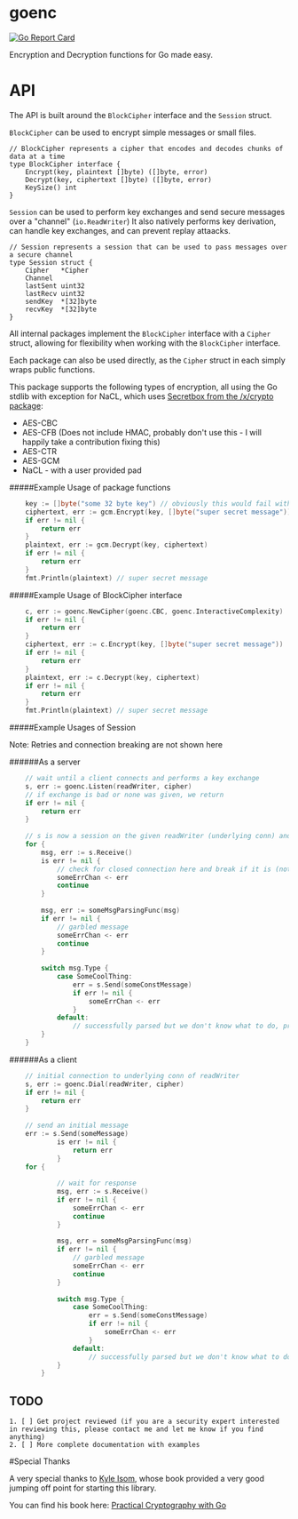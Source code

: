 # goenc
[![Go Report Card](https://goreportcard.com/badge/github.com/alistanis/goenc)](https://goreportcard.com/report/github.com/alistanis/goenc)

Encryption and Decryption functions for Go made easy.

# API

The API is built around the `BlockCipher` interface and the `Session` struct.

`BlockCipher` can be used to encrypt simple messages or small files. 

    // BlockCipher represents a cipher that encodes and decodes chunks of data at a time
    type BlockCipher interface {
    	Encrypt(key, plaintext []byte) ([]byte, error)
    	Decrypt(key, ciphertext []byte) ([]byte, error)
    	KeySize() int
    }

`Session` can be used to perform key exchanges and send secure messages over a "channel" (`io.ReadWriter`)
It also natively performs key derivation, can handle key exchanges, and can prevent replay attaacks.

    // Session represents a session that can be used to pass messages over a secure channel
    type Session struct {
    	Cipher   *Cipher
    	Channel
    	lastSent uint32
    	lastRecv uint32
    	sendKey  *[32]byte
    	recvKey  *[32]byte
    }

All internal packages implement the `BlockCipher` interface with a `Cipher` struct, allowing for flexibility when working with the `BlockCipher` interface.

Each package can also be used directly, as the `Cipher` struct in each simply wraps public functions.

This package supports the following types of encryption, all using the Go stdlib with exception for NaCL, which uses [Secretbox from the /x/crypto package](https://godoc.org/golang.org/x/crypto/nacl/secretbox):

* AES-CBC
* AES-CFB (Does not include HMAC, probably don't use this - I will happily take a contribution fixing this)
* AES-CTR 
* AES-GCM
* NaCL - with a user provided pad

#####Example Usage of package functions
    
```go
    key := []byte("some 32 byte key") // obviously this would fail without being 32 bytes
    ciphertext, err := gcm.Encrypt(key, []byte("super secret message"))
    if err != nil {
        return err
    }
    plaintext, err := gcm.Decrypt(key, ciphertext)
    if err != nil {
        return err  
    }
    fmt.Println(plaintext) // super secret message
```       
#####Example Usage of BlockCipher interface

```go
    c, err := goenc.NewCipher(goenc.CBC, goenc.InteractiveComplexity)
    if err != nil {
        return err
    }
    ciphertext, err := c.Encrypt(key, []byte("super secret message"))
    if err != nil {
        return err       
    }
    plaintext, err := c.Decrypt(key, ciphertext)
    if err != nil {
        return err
    }    
    fmt.Println(plaintext) // super secret message
```
    
#####Example Usages of Session

Note: Retries and connection breaking are not shown here

######As a server   

```go
    // wait until a client connects and performs a key exchange
    s, err := goenc.Listen(readWriter, cipher)
    // if exchange is bad or none was given, we return
    if err != nil {
        return err
    }
    
    // s is now a session on the given readWriter (underlying conn) and can wait to receive messages
    for {
        msg, err := s.Receive()
        is err != nil {
            // check for closed connection here and break if it is (not shown)
            someErrChan <- err
            continue
        }
        
        msg, err := someMsgParsingFunc(msg)
        if err != nil {
            // garbled message
            someErrChan <- err
            continue
        }
        
        switch msg.Type {
            case SomeCoolThing:
                err = s.Send(someConstMessage)
                if err != nil {
                    someErrChan <- err
                }
            default:
                // successfully parsed but we don't know what to do, probably retry parsing
        }
    }
```

######As a client

```go    
    // initial connection to underlying conn of readWriter
    s, err := goenc.Dial(readWriter, cipher)
    if err != nil {
        return err
    }
    
    // send an initial message
    err := s.Send(someMessage)
            is err != nil {
                return err
            }
    for {
           
            // wait for response
            msg, err := s.Receive()
            if err != nil {
                someErrChan <- err
                continue
            }
            
            msg, err = someMsgParsingFunc(msg)
            if err != nil {
                // garbled message
                someErrChan <- err
                continue
            }
            
            switch msg.Type {
                case SomeCoolThing:
                    err = s.Send(someConstMessage)
                    if err != nil {
                        someErrChan <- err
                    }
                default:
                    // successfully parsed but we don't know what to do, probably retry parsing
            }
        }
```

TODO
---
```
1. [ ] Get project reviewed (if you are a security expert interested in reviewing this, please contact me and let me know if you find anything)
2. [ ] More complete documentation with examples
```        
        
#Special Thanks

A very special thanks to [Kyle Isom](https://github.com/kisom), whose book provided a very good jumping off point for starting this library.

You can find his book here: [Practical Cryptography with Go](https://leanpub.com/gocrypto/)